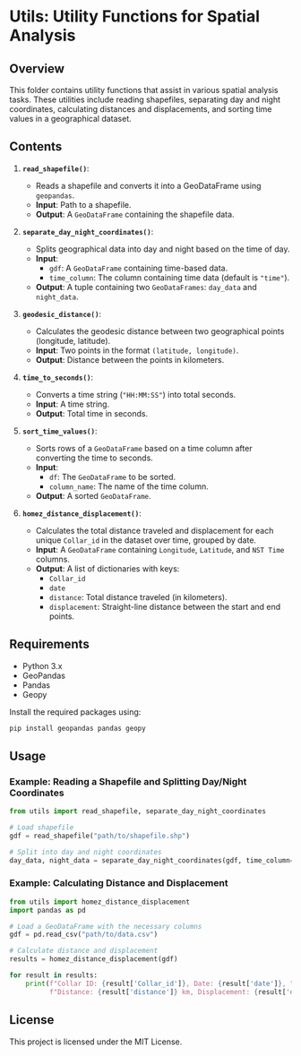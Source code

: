 # Utils: Utility Functions for Spatial Analysis

## Overview

This folder contains utility functions that assist in various spatial analysis tasks. These utilities include reading shapefiles, separating day and night coordinates, calculating distances and displacements, and sorting time values in a geographical dataset.

## Contents

1. **`read_shapefile()`**:
   - Reads a shapefile and converts it into a GeoDataFrame using `geopandas`.
   - **Input**: Path to a shapefile.
   - **Output**: A `GeoDataFrame` containing the shapefile data.
   
2. **`separate_day_night_coordinates()`**:
   - Splits geographical data into day and night based on the time of day.
   - **Input**: 
     - `gdf`: A `GeoDataFrame` containing time-based data.
     - `time_column`: The column containing time data (default is `"time"`).
   - **Output**: A tuple containing two `GeoDataFrames`: `day_data` and `night_data`.

3. **`geodesic_distance()`**:
   - Calculates the geodesic distance between two geographical points (longitude, latitude).
   - **Input**: Two points in the format `(latitude, longitude)`.
   - **Output**: Distance between the points in kilometers.

4. **`time_to_seconds()`**:
   - Converts a time string (`"HH:MM:SS"`) into total seconds.
   - **Input**: A time string.
   - **Output**: Total time in seconds.

5. **`sort_time_values()`**:
   - Sorts rows of a `GeoDataFrame` based on a time column after converting the time to seconds.
   - **Input**: 
     - `df`: The `GeoDataFrame` to be sorted.
     - `column_name`: The name of the time column.
   - **Output**: A sorted `GeoDataFrame`.

6. **`homez_distance_displacement()`**:
   - Calculates the total distance traveled and displacement for each unique `Collar_id` in the dataset over time, grouped by date.
   - **Input**: A `GeoDataFrame` containing `Longitude`, `Latitude`, and `NST Time` columns.
   - **Output**: A list of dictionaries with keys:
     - `Collar_id`
     - `date`
     - `distance`: Total distance traveled (in kilometers).
     - `displacement`: Straight-line distance between the start and end points.

## Requirements

- Python 3.x
- GeoPandas
- Pandas
- Geopy

Install the required packages using:
```bash
pip install geopandas pandas geopy
```

## Usage

### Example: Reading a Shapefile and Splitting Day/Night Coordinates

```python
from utils import read_shapefile, separate_day_night_coordinates

# Load shapefile
gdf = read_shapefile("path/to/shapefile.shp")

# Split into day and night coordinates
day_data, night_data = separate_day_night_coordinates(gdf, time_column="time")
```

### Example: Calculating Distance and Displacement

```python
from utils import homez_distance_displacement
import pandas as pd

# Load a GeoDataFrame with the necessary columns
gdf = pd.read_csv("path/to/data.csv")

# Calculate distance and displacement
results = homez_distance_displacement(gdf)

for result in results:
    print(f"Collar ID: {result['Collar_id']}, Date: {result['date']}, "
          f"Distance: {result['distance']} km, Displacement: {result['displacement']} km")
```

## License

This project is licensed under the MIT License.
